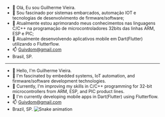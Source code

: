 - 👋 Olá, Eu sou Guilherme Vieira.
- 👀 Sou fascinado por sistemas embarcados, automação IOT  e tecnologias de desenvolvimento de firmware/software;
- 🌱 Atualmente estou aprimorando meus conhecimentos nas linguagens C/C++ na programação de microcontroladores 32bits das linhas ARM, ESP e PIC;
- 💞️ Atualmente desenvolvendo aplicativos mobile em Dart(Flutter) utilizando o Flutterflow. 
- 📫 Guivdom@gmail.com
- Brasil, SP.


------------------------------------------------------------------------------------------
- 👋 Hello, I'm Guilherme Vieira.
- 👀 I'm fascinated by embedded systems, IoT automation, and firmware/software development technologies.
- 🌱 Currently, I'm improving my skills in C/C++ programming for 32-bit microcontrollers from ARM, ESP, and PIC product lines.
- 💞️ I'm currently developing mobile apps in Dart(Flutter) using Flutterflow.
- 📫 Guivdom@gmail.com
- Brazil, SP.
![Snake animation](https://github.com/seu-usuario/seu-usuario/blob/output/github-contribution-grid-snake.svg)

